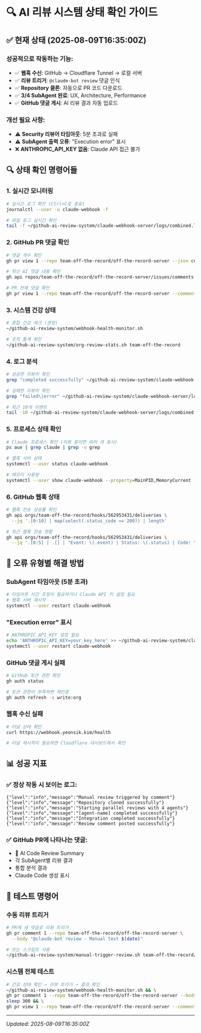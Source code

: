 # 🔍 AI 리뷰 시스템 상태 확인 가이드

## ✅ 현재 상태 (2025-08-09T16:35:00Z)

### 성공적으로 작동하는 기능:
- ✅ **웹훅 수신**: GitHub → Cloudflare Tunnel → 로컬 서버
- ✅ **리뷰 트리거**: `@claude-bot review` 댓글 인식
- ✅ **Repository 클론**: 자동으로 PR 코드 다운로드
- ✅ **3/4 SubAgent 완료**: UX, Architecture, Performance
- ✅ **GitHub 댓글 게시**: AI 리뷰 결과 자동 업로드

### 개선 필요 사항:
- ⚠️ **Security 리뷰어 타임아웃**: 5분 초과로 실패
- ⚠️ **SubAgent 출력 오류**: "Execution error" 표시
- ❌ **ANTHROPIC_API_KEY 없음**: Claude API 접근 불가

## 🔍 상태 확인 명령어들

### 1. 실시간 모니터링
```bash
# 실시간 로그 확인 (Ctrl+C로 종료)
journalctl --user -u claude-webhook -f

# 파일 로그 실시간 확인
tail -f ~/github-ai-review-system/claude-webhook-server/logs/combined.log
```

### 2. GitHub PR 댓글 확인
```bash
# 댓글 개수 확인
gh pr view 1 --repo team-off-the-record/off-the-record-server --json comments --jq '.comments | length'

# 최신 AI 댓글 내용 확인
gh api repos/team-off-the-record/off-the-record-server/issues/comments --jq '.[-1].body'

# PR 전체 댓글 확인 
gh pr view 1 --repo team-off-the-record/off-the-record-server --comments
```

### 3. 시스템 건강 상태
```bash
# 종합 건강 체크 (권장)
~/github-ai-review-system/webhook-health-monitor.sh

# 조직 통계 확인
~/github-ai-review-system/org-review-stats.sh team-off-the-record
```

### 4. 로그 분석
```bash
# 성공한 리뷰어 확인
grep "completed successfully" ~/github-ai-review-system/claude-webhook-server/logs/combined.log

# 실패한 리뷰어 확인
grep "failed\|error" ~/github-ai-review-system/claude-webhook-server/logs/combined.log

# 최근 10개 이벤트
tail -10 ~/github-ai-review-system/claude-webhook-server/logs/combined.log
```

### 5. 프로세스 상태 확인
```bash
# Claude 프로세스 확인 (리뷰 중이면 여러 개 표시)
ps aux | grep claude | grep -v grep

# 웹훅 서버 상태
systemctl --user status claude-webhook

# 메모리 사용량
systemctl --user show claude-webhook --property=MainPID,MemoryCurrent
```

### 6. GitHub 웹훅 상태
```bash
# 웹훅 전송 성공률 확인
gh api orgs/team-off-the-record/hooks/562953431/deliveries \
  --jq '.[0:10] | map(select(.status_code == 200)) | length'

# 최근 웹훅 전송 현황
gh api orgs/team-off-the-record/hooks/562953431/deliveries \
  --jq '.[0:5] | .[] | "Event: \(.event) | Status: \(.status) | Code: \(.status_code) | Time: \(.delivered_at)"'
```

## 🚨 오류 유형별 해결 방법

### SubAgent 타임아웃 (5분 초과)
```bash
# 타임아웃 시간 조정이 필요하거나 Claude API 키 설정 필요
# 웹훅 서버 재시작
systemctl --user restart claude-webhook
```

### "Execution error" 표시
```bash
# ANTHROPIC_API_KEY 설정 필요
echo 'ANTHROPIC_API_KEY=your_key_here' >> ~/github-ai-review-system/claude-webhook-server/.env
systemctl --user restart claude-webhook
```

### GitHub 댓글 게시 실패
```bash
# GitHub 토큰 권한 확인
gh auth status

# 토큰 권한이 부족하면 재인증
gh auth refresh -s write:org
```

### 웹훅 수신 실패
```bash
# 터널 상태 확인
curl https://webhook.yeonsik.kim/health

# 터널 재시작이 필요하면 Cloudflare 대시보드에서 확인
```

## 📊 성공 지표

### ✅ 정상 작동 시 보이는 로그:
```
{"level":"info","message":"Manual review triggered by comment"}
{"level":"info","message":"Repository cloned successfully"}
{"level":"info","message":"Starting parallel reviews with 4 agents"}
{"level":"info","message":"[agent-name] completed successfully"}
{"level":"info","message":"Integration completed successfully"}
{"level":"info","message":"Review comment posted successfully"}
```

### ✅ GitHub PR에 나타나는 댓글:
- 🤖 AI Code Review Summary
- 각 SubAgent별 리뷰 결과
- 통합 분석 결과
- Claude Code 생성 표시

## 🔄 테스트 명령어

### 수동 리뷰 트리거
```bash
# PR에 새 댓글로 리뷰 트리거
gh pr comment 1 --repo team-off-the-record/off-the-record-server \
  --body "@claude-bot review - Manual test $(date)"

# 또는 스크립트 사용
~/github-ai-review-system/manual-trigger-review.sh team-off-the-record/off-the-record-server 1
```

### 시스템 전체 테스트
```bash
# 건강 상태 확인 → 리뷰 트리거 → 결과 확인
~/github-ai-review-system/webhook-health-monitor.sh && \
gh pr comment 1 --repo team-off-the-record/off-the-record-server --body "@claude-bot review" && \
sleep 300 && \
gh pr view 1 --repo team-off-the-record/off-the-record-server --comments
```

---
*Updated: 2025-08-09T16:35:00Z*